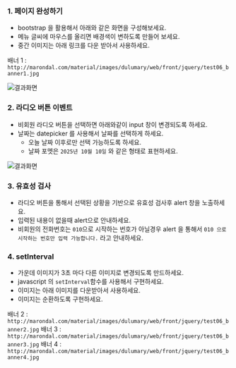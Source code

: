 ### 1.  페이지 완성하기 

* bootstrap 을 활용해서 아래와 같은 화면을 구성해보세요. 
* 메뉴 글씨에 마우스를 올리면 배경색이 변하도록 만들어 보세요. 
* 중간 이미지는 아래 링크를 다운 받아서 사용하세요. 

배너 1 : `http://marondal.com/material/images/dulumary/web/front/jquery/test06_banner1.jpg`

![결과화면](/material/images/dulumary/web/front/jquery/test06_result1.png)

### 2. 라디오 버튼 이벤트 

* 비회원 라디오 버튼을 선택하면 아래와같이 input 창이 변경되도록 하세요. 
* 날짜는 datepicker 를 사용해서 날짜를 선택하게 하세요. 
    * 오늘 날짜 이후로만 선택 가능하도록 하세요. 
    * 날짜 포멧은 `2025년 10월 10일` 와 같은 형태로 표현하세요. 

![결과화면](/material/images/dulumary/web/front/jquery/test06_result2.png)

### 3. 유효성 검사 

* 라디오 버튼을 통해서 선택된 상황을 기반으로 유효성 검사후 alert 창을 노출하세요. 
* 입력된 내용이 없을때 alert으로 안내하세요. 
* 비회원의 전화번호는 `010`으로 시작하는 번호가 아닐경우 alert 을 통해서 `010 으로 시작하는 번호만 입력 가능합니다.` 라고 안내하세요. 


### 4. setInterval

* 가운데 이미지가 3초 마다 다른 이미지로 변경되도록 만드하세요. 
* javascript 의 `setInterval`함수를 사용해서 구현하세요. 
* 이미지는 아래 이미지를 다운받아서 사용하세요. 
* 이미지는 순환하도록 구현하세요. 

배너 2 : `http://marondal.com/material/images/dulumary/web/front/jquery/test06_banner2.jpg`
배너 3 : `http://marondal.com/material/images/dulumary/web/front/jquery/test06_banner3.jpg`
배너 4 : `http://marondal.com/material/images/dulumary/web/front/jquery/test06_banner4.jpg`


